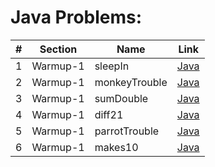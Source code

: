 Java Problems:
==============


| # | Section | Name | Link |
|--------------|--------------------|------------------------|---------------------|
| 1 | Warmup-1 | sleepIn | [Java](Java/001-Warmup-1/001-sleepIn/sleepIn.java) |
| 2 | Warmup-1 | monkeyTrouble | [Java](Java/001-Warmup-1/002-monkeyTrouble/monkeyTrouble.java) |
| 3 | Warmup-1 | sumDouble | [Java](Java/001-Warmup-1/003-sumDouble/sumDouble.java)
| 4 | Warmup-1 | diff21 | [Java](Java/001-Warmup-1/004-diff21/diff21.java) |
| 5 | Warmup-1 | parrotTrouble | [Java](Java/001-Warmup-1/005-parrotTrouble/parrotTrouble.java) |
| 6 | Warmup-1 | makes10 | [Java](Java/001-Warmup-1/005-makes10/makes10.java) ||